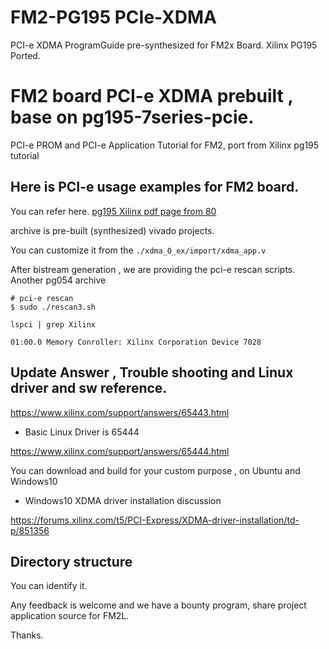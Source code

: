 


# FM2-PG195 PCIe-XDMA
PCI-e XDMA ProgramGuide pre-synthesized for FM2x Board. Xilinx PG195 Ported.


# FM2 board PCI-e XDMA prebuilt , base on pg195-7series-pcie.

PCI-e PROM and PCI-e Application Tutorial for FM2, port from Xilinx pg195 tutorial

## Here is PCI-e usage examples for FM2 board.

You can refer here. [pg195 Xilinx pdf page from 80](https://www.xilinx.com/support/documentation/ip_documentation/xdma/v4_0/pg195-pcie-dma.pdf)

archive is pre-built (synthesized) vivado projects.

You can customize it from the `./xdma_0_ex/import/xdma_app.v `

After bistream generation , we are providing the pci-e rescan scripts.
Another pg054 archive
```
# pci-e rescan
$ sudo ./rescan3.sh

lspci | grep Xilinx 

01:00.0 Memory Conroller: Xilinx Corporation Device 7028
```

## Update Answer , Trouble shooting and Linux driver and sw reference.

https://www.xilinx.com/support/answers/65443.html

- Basic Linux Driver is 65444

https://www.xilinx.com/support/answers/65444.html

You can download and build for your custom purpose , on Ubuntu and Windows10

- Windows10 XDMA driver installation discussion

https://forums.xilinx.com/t5/PCI-Express/XDMA-driver-installation/td-p/851356


## Directory structure


You can identify it.

Any feedback is welcome and we have a bounty program, share project application source for FM2L.

Thanks.
